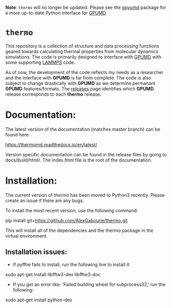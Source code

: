 **Note**: `thermo` will no longer be updated. Please see the [gpyumd](https://github.com/AlexGabourie/gpyumd) package for a more up-to-date Python interface for [GPUMD](https://github.com/brucefan1983/GPUMD).

# `thermo`

This repository is a collection of structure and data processing functions geared towards calculating thermal properties from molecular dynamics simulations. The code is primarily designed to interface with [GPUMD](https://github.com/brucefan1983/GPUMD) with some supporting [LAMMPS](https://lammps.sandia.gov/) code. 

As of now, the development of the code reflects my needs as a researcher and the interface with **GPUMD** is far from complete. The code is also subject to change drastically with **GPUMD** as we determine permanant **GPUMD** features/formats. The [releases](https://github.com/AlexGabourie/thermo/releases) page identifies which **GPUMD** release corresponds to each **thermo** release.

# Documentation:

The latest version of the documentation (matches master branch) can be found here:

https://thermomd.readthedocs.io/en/latest/

Version specific documentation can be found in the release files by going to docs/build/html/. The index.html file is the root of the documentation.

# Installation:

The current version of *thermo* has been moved to Python3 recently. Please create an issue if there are any bugs.

To install the most recent version, use the following command:

pip install git+https://github.com/AlexGabourie/thermo.git

This will install all of the dependencies and the thermo package in the virtual environment.

## Installation issues:
- If pyfftw fails to install, run the following line to install it:

sudo apt-get install libfftw3-dev libfftw3-doc

- If you get an error like: 'Failed building wheel for subprocess32,' run the following:

sudo apt-get install python-dev
